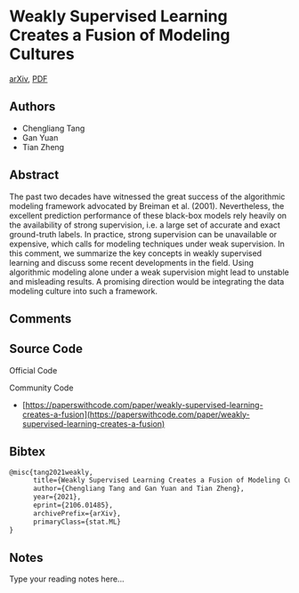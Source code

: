 
# Weakly Supervised Learning Creates a Fusion of Modeling Cultures

[arXiv](https://arxiv.org/abs/2106.01485), [PDF](https://arxiv.org/pdf/2106.01485.pdf)

## Authors

- Chengliang Tang
- Gan Yuan
- Tian Zheng

## Abstract

The past two decades have witnessed the great success of the algorithmic modeling framework advocated by Breiman et al. (2001). Nevertheless, the excellent prediction performance of these black-box models rely heavily on the availability of strong supervision, i.e. a large set of accurate and exact ground-truth labels. In practice, strong supervision can be unavailable or expensive, which calls for modeling techniques under weak supervision. In this comment, we summarize the key concepts in weakly supervised learning and discuss some recent developments in the field. Using algorithmic modeling alone under a weak supervision might lead to unstable and misleading results. A promising direction would be integrating the data modeling culture into such a framework.

## Comments



## Source Code

Official Code



Community Code

- [https://paperswithcode.com/paper/weakly-supervised-learning-creates-a-fusion](https://paperswithcode.com/paper/weakly-supervised-learning-creates-a-fusion)

## Bibtex

```tex
@misc{tang2021weakly,
      title={Weakly Supervised Learning Creates a Fusion of Modeling Cultures}, 
      author={Chengliang Tang and Gan Yuan and Tian Zheng},
      year={2021},
      eprint={2106.01485},
      archivePrefix={arXiv},
      primaryClass={stat.ML}
}
```

## Notes

Type your reading notes here...


